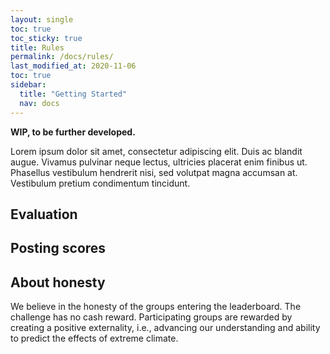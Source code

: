 ```yaml
---
layout: single
toc: true
toc_sticky: true
title: Rules
permalink: /docs/rules/
last_modified_at: 2020-11-06
toc: true
sidebar:
  title: "Getting Started"
  nav: docs
---
```

**WIP, to be further developed.**

Lorem ipsum dolor sit amet, consectetur adipiscing elit. Duis ac blandit augue. Vivamus pulvinar neque lectus, ultricies placerat enim finibus ut. Phasellus vestibulum hendrerit nisi, sed volutpat magna accumsan at. Vestibulum pretium condimentum tincidunt.

## Evaluation

## Posting scores

## About honesty
We believe in the honesty of the groups entering the leaderboard. The challenge has no cash reward. Participating groups are rewarded by creating a positive externality, i.e., advancing our understanding and ability to predict the effects of extreme climate. 
